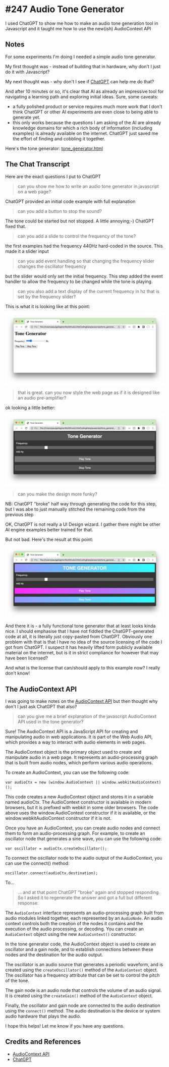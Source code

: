 # #247 Audio Tone Generator

I used ChatGPT to show me how to make an audio tone generation tool in Javascript and it taught me how to use the new(ish) AudioContext API

## Notes

For some experiments I'm doing I needed a simple audio tone generator.

My first thought was - instead of building that in hardware, why don't I just do it with Javascript?

My next thought was - why don't I see if [ChatGPT](https://chat.openai.com/) can help me do that?

And after 10 minutes or so, it's clear that AI as already an impressive tool for navigating a learning path and exploring initial ideas.
Sure, some caveats:

* a fully polished product or service requires much more work that I don't think ChatGPT or other AI experiments are even close to being able to generate yet.
* this only works because the questions I am asking of the AI are already knowledge domains for which a rich body of information (including examples) is already available on the internet. ChatGPT just saved me the effort of finding and cobbling it together.

Here's the tone generator: [tone_generator.html](./tone_generator.html)

## The Chat Transcript

Here are the exact questions I put to ChatGPT

> can you show me how to write an audio tone generator in javascript on a web page?

ChatGPT provided an initial code example with full explanation

> can you add a button to stop the sound?

The tone could be started but not stopped. A little annoying;-) ChatGPT fixed that.

> can you add a slide to control the frequency of the tone?

the first examples had the frequency 440Hz hard-coded in the source. This made it a slider input

> can you add event handling so that changing the frequency slider changes the oscillator frequency

but the slider would only set the initial frequency. This step added the event handler to allow the frequency to be changed while the tone is playing.

> can you also add a text display of the current frequency in hz that is set by the frequency slider?

This is what it is looking like at this point:

![screenshot1](./assets/screenshot1.png)

> that is great. can you now style the web page as if it is designed like an audio pre-amplifier?

ok looking a little better:

![screenshot2](./assets/screenshot2.png)

> can you make the design more funky?

NB: ChatGPT "broke" half way through generating the code for this step, but I was abe to just manually stitched the remaining code from the previous step

OK, ChatGPT is not really a UI Design wizard. I gather there might be other AI engine examples better trained for that.

But not bad. Here's the result at this point:

![screenshot3](./assets/screenshot3.png)

And there it is - a fully functional tone generator that at least looks kinda nice.
I should emphasise that I have not fiddled the ChatGPT-generated code at all, it is literally just copy-pasted from ChatGPT.
Obviously one problem with that is that I have no idea of the source licensing of the code I got from ChatGPT.
I suspect it has heavily lifted form publicly available material on the internet, but is it in strict compliance for however that may have been licensed?

And what is the license that can/should apply to this example now? I really don't know!

## The AudioContext API

I was going to make notes on the [AudioContext API](https://developer.mozilla.org/en-US/docs/Web/API/AudioContext)
but then thought why don't I just ask ChatGPT that also?

> can you give me a brief explanation of the javascript AudioContext API used in the tone generator?

Sure! The AudioContext API is a JavaScript API for creating and manipulating audio in web applications. It is part of the Web Audio API, which provides a way to interact with audio elements in web pages.

The AudioContext object is the primary object used to create and manipulate audio in a web page. It represents an audio-processing graph that is built from audio nodes, which perform various audio operations.

To create an AudioContext, you can use the following code:

    var audioCtx = new (window.AudioContext || window.webkitAudioContext)();

This code creates a new AudioContext object and stores it in a variable named audioCtx. The AudioContext constructor is available in modern browsers, but it is prefixed with webkit in some older browsers. The code above uses the window.AudioContext constructor if it is available, or the window.webkitAudioContext constructor if it is not.

Once you have an AudioContext, you can create audio nodes and connect them to form an audio-processing graph. For example, to create an oscillator node that generates a sine wave, you can use the following code:

    var oscillator = audioCtx.createOscillator();

To connect the oscillator node to the audio output of the AudioContext, you can use the connect() method:

    oscillator.connect(audioCtx.destination);

To...

> ... and at that point ChatGPT "broke" again and stopped responding. So I asked it to regenerate the answer and got a full but different response:

The `AudioContext` interface represents an audio-processing graph built from audio modules linked together, each represented by an `AudioNode`. An audio context controls both the creation of the nodes it contains and the execution of the audio processing, or decoding. You can create an `AudioContext` object using the new `AudioContext()` constructor.

In the tone generator code, the AudioContext object is used to create an oscillator and a gain node, and to establish connections between these nodes and the destination for the audio output.

The oscillator is an audio source that generates a periodic waveform, and is created using the `createOscillator()` method of the `AudioContext` object. The oscillator has a frequency attribute that can be set to control the pitch of the tone.

The gain node is an audio node that controls the volume of an audio signal. It is created using the `createGain()` method of the `AudioContext` object.

Finally, the oscillator and gain node are connected to the audio destination using the `connect()` method. The audio destination is the device or system audio hardware that plays the audio.

I hope this helps! Let me know if you have any questions.

## Credits and References

* [AudioContext API](https://developer.mozilla.org/en-US/docs/Web/API/AudioContext)
* [ChatGPT](https://chat.openai.com/)
